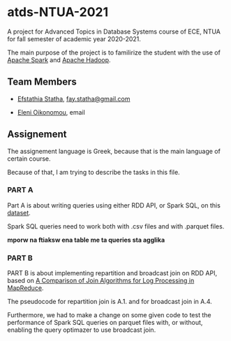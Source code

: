 # atds-NTUA-2021

A project for Advanced Topics in Database Systems course of ECE, NTUA for fall semester of academic year 2020-2021.

The main purpose of the project is to familirize the student with the use of [Apache Spark](https://spark.apache.org/) and [Apache Hadoop](https://hadoop.apache.org/).

## Team Members

- [Efstathia Statha](https://github.com/FayStatha), fay.statha@gmail.com

- [Eleni Oikonomou](https://github.com/EleniOik), email

## Assignement

The assignement language is Greek, because that is the main language of certain course. 

Because of that, I am trying to describe the tasks in this file.

### PART A

Part A is about writing queries using either RDD API, or Spark SQL, on this [dataset](). 

Spark SQL queries need to work both with .csv files and with .parquet files.

**mporw na ftiaksw ena table me ta queries sta agglika**

### PART B

PART B is about implementing repartition and broadcast join on RDD API, based on [A Comparison of Join Algorithms for Log Processing in
MapReduce](http://citeseerx.ist.psu.edu/viewdoc/download?doi=10.1.1.644.9902&rep=rep1&type=pdf). 

The pseudocode for repartition join is A.1. and for broadcast join in A.4. 

Furthermore, we had to make a change on some given code to test the performance of Spark SQL queries on parquet files with, or without, enabling the query optimazer to use broadcast join.
